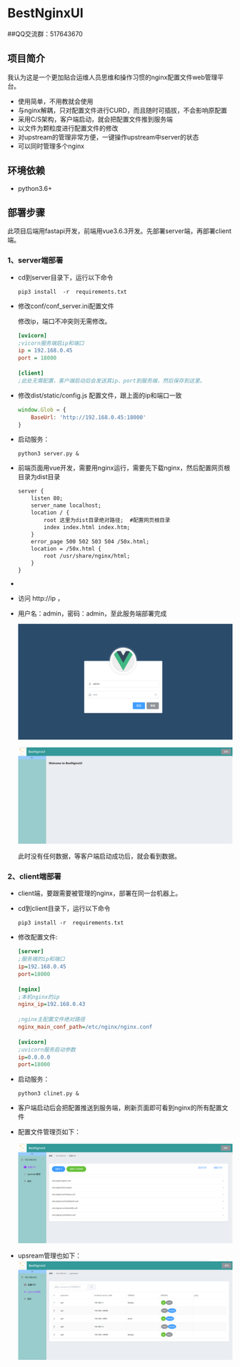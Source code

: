 # BestNginxUI
##QQ交流群：517643670

## 项目简介

我认为这是一个更加贴合运维人员思维和操作习惯的nginx配置文件web管理平台。

- 使用简单，不用教就会使用
- 与nginx解耦，只对配置文件进行CURD，而且随时可插拔，不会影响原配置
- 采用C/S架构，客户端启动，就会把配置文件推到服务端
- 以文件为颗粒度进行配置文件的修改
- 对upstream的管理非常方便，一键操作upstream中server的状态
- 可以同时管理多个nginx

## 环境依赖

- python3.6+

## 部署步骤

此项目后端用fastapi开发，前端用vue3.6.3开发。先部署server端，再部署client端。

### 1、server端部署

- cd到server目录下，运行以下命令

  ```shell
  pip3 install  -r  requirements.txt
  ```

- 修改conf/conf_server.ini配置文件

  修改ip，端口不冲突则无需修改。

  ~~~ini
  [uvicorn]
  ;vicorn服务端启ip和端口
  ip = 192.168.0.45
  port = 18000 
  
  [client]
  ;此处无需配置，客户端启动后会发送其ip、port到服务端，然后保存到这里。
  ~~~

- 修改dist/static/config.js 配置文件，跟上面的ip和端口一致

  ~~~js
  window.Glob = {
      BaseUrl: 'http://192.168.0.45:18000'
  }
  ~~~

  

- 启动服务：

  ```shell
  python3 server.py &
  ```

- 前端页面用vue开发，需要用nginx运行，需要先下载nginx，然后配置网页根目录为dist目录

  ~~~nginx
  server {
      listen 80;
      server_name localhost;
      location / {
          root 这里为dist目录绝对路径;  #配置网页根目录
          index index.html index.htm;
      }
      error_page 500 502 503 504 /50x.html;
      location = /50x.html {
          root /usr/share/nginx/html;
      }
  }
  ~~~

- 

- 访问 http://ip ，

- 用户名：admin，密码：admin，至此服务端部署完成

  ![login](img/login.png)

  ![welcome](img/welcome.png)

  此时没有任何数据，等客户端启动成功后，就会看到数据。

### 2、client端部署

- client端，要跟需要被管理的nginx，部署在同一台机器上。

- cd到client目录下，运行以下命令

  ~~~shell
  pip3 install -r  requirements.txt
  ~~~

- 修改配置文件:

  ~~~ini
  [server]
  ;服务端的ip和端口
  ip=192.168.0.45
  port=18000
  
  [nginx]
  ;本机nginx的ip
  nginx_ip=192.168.0.43
  
  ;nginx主配置文件绝对路径
  nginx_main_conf_path=/etc/nginx/nginx.conf
  
  [uvicorn]
  ;uvicorn服务启动参数
  ip=0.0.0.0
  port=18000
  ~~~

- 启动服务：

  ~~~shell
  python3 clinet.py &
  ~~~

- 客户端启动后会把配置推送到服务端，刷新页面即可看到nginx的所有配置文件

- 配置文件管理页如下：

  ![conf](img/conf.png)

- upsream管理也如下：
  ![upstream](img/upstream.png)
